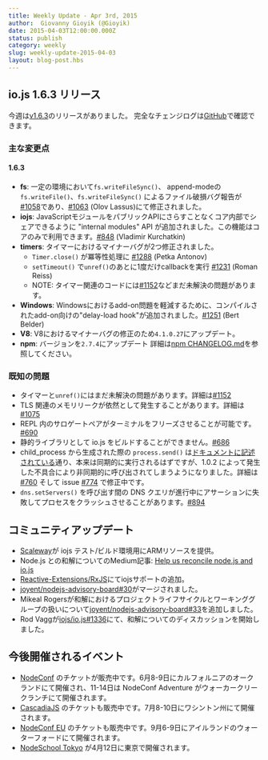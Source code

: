 ```yaml
---
title: Weekly Update - Apr 3rd, 2015
author:  Giovanny Gioyik (@Gioyik)
date: 2015-04-03T12:00:00.000Z
status: publish
category: weekly
slug: weekly-update-2015-04-03
layout: blog-post.hbs
---
```


<!--
# io.js 1.6.3 release
-->

## io.js 1.6.3 リリース

<!--
This week we had one io.js release [v1.6.3](https://iojs.org/dist/v1.6.3/), complete changelog can be found [on GitHub](https://github.com/iojs/io.js/blob/v1.x/CHANGELOG.md).
-->

今週は[v1.6.3](https://iojs.org/dist/v1.6.3/)のリリースがありました。 完全なチェンジログは[GitHub](https://github.com/iojs/io.js/blob/v1.x/CHANGELOG.md)で確認できます。


<!--
### Notable changes
-->

### 主な変更点

#### 1.6.3

<!--
* **fs**: corruption can be caused by `fs.writeFileSync()` and append-mode `fs.writeFile()` and `fs.writeFileSync()` under certain circumstances, reported in [#1058](https://github.com/iojs/io.js/issues/1058), fixed in [#1063](https://github.com/iojs/io.js/pull/1063) (Olov Lassus).
* **iojs**: an "internal modules" API has been introduced to allow core code to share JavaScript modules internally only without having to expose them as a public API, this feature is for core-only [#848](https://github.com/iojs/io.js/pull/848) (Vladimir Kurchatkin).
* **timers**: two minor problems with timers have been fixed:
  - `Timer#close()` is now properly idempotent [#1288](https://github.com/iojs/io.js/issues/1288) (Petka Antonov).
  - `setTimeout()` will only run the callback once now after an `unref()` during the callback [#1231](https://github.com/iojs/io.js/pull/1231) (Roman Reiss).
  - NOTE: there are still other unresolved concerns with the timers code, such as [#1152](https://github.com/iojs/io.js/pull/1152).
* **Windows**: a "delay-load hook" has been added for compiled add-ons on Windows that should alleviate some of the problems that Windows users may be experiencing with add-ons in io.js [#1251](https://github.com/iojs/io.js/pull/1251) (Bert Belder).
* **V8**: minor bug-fix upgrade for V8 to 4.1.0.27.
* **npm**: upgrade npm to 2.7.4. See [npm CHANGELOG.md](https://github.com/npm/npm/blob/master/CHANGELOG.md#v274-2015-03-20) for details.
-->

* **fs**: 一定の環境において`fs.writeFileSync()`、 append-modeの`fs.writeFile()`、`fs.writeFileSync()` によるファイル破損バグ報告が[#1058](https://github.com/iojs/io.js/issues/1058)であり、[#1063](https://github.com/iojs/io.js/pull/1063) (Olov Lassus)にて修正されました。
* **iojs**: JavaScriptモジュールをパブリックAPIにさらすことなくコア内部でシェアできるように "internal modules" API が追加されました。この機能はコアのみで利用できます。[#848](https://github.com/iojs/io.js/pull/848) (Vladimir Kurchatkin)
* **timers**: タイマーにおけるマイナーバグが2つ修正されました。
  - `Timer.close()` が冪等性処理に [#1288](https://github.com/iojs/io.js/issues/1288) (Petka Antonov)
  - `setTimeout()` で`unref()`のあとに1度だけcallbackを実行 [#1231](https://github.com/iojs/io.js/pull/1231) (Roman Reiss)
  - NOTE: タイマー関連のコードには[#1152](https://github.com/iojs/io.js/pull/1152)などまだ未解決の問題があります。
* **Windows**: Windowsにおけるadd-on問題を軽減するために、コンパイルされたadd-on向けの"delay-load hook"が追加されました。[#1251](https://github.com/iojs/io.js/pull/1251) (Bert Belder)
* **V8**: V8におけるマイナーバグの修正のため`4.1.0.27`にアップデート。
* **npm**: バージョンを`2.7.4`にアップデート 詳細は[npm CHANGELOG.md](https://github.com/npm/npm/blob/master/CHANGELOG.md#v274-2015-03-20)を参照してください。

<!--
### Known issues
-->

### 既知の問題

<!-- * Some problems exist with timers and `unref()` still to be resolved. See [#1152](https://github.com/iojs/io.js/pull/1152).
* Possible small memory leak(s) may still exist but have yet to be properly identified, details at [#1075](https://github.com/iojs/io.js/issues/1075).
* Surrogate pair in REPL can freeze terminal [#690](https://github.com/iojs/io.js/issues/690)
* Not possible to build io.js as a static library [#686](https://github.com/iojs/io.js/issues/686)
* `process.send()` is not synchronous as the docs suggest, a regression introduced in 1.0.2, see [#760](https://github.com/iojs/io.js/issues/760) and fix in [#774](https://github.com/iojs/io.js/issues/774)
* Calling `dns.setServers()` while a DNS query is in progress can cause the process to crash on a failed assertion [#894](https://github.com/iojs/io.js/issues/894) -->

* タイマーと`unref()`にはまだ未解決の問題があります。詳細は[#1152](https://github.com/iojs/io.js/pull/1152)
* TLS 関連のメモリリークが依然として発生することがあります。詳細は [#1075](https://github.com/iojs/io.js/issues/1075)
* REPL 内のサロゲートペアがターミナルをフリーズさせることが可能です。[#690](https://github.com/iojs/io.js/issues/690)
* 静的ライブラリとして io.js をビルドすることができません。[#686](https://github.com/iojs/io.js/issues/686)
* child_process から生成された際の `process.send()` は[ドキュメントに記述されている](https://iojs.org/api/child_process.html#child_process_child_send_message_sendhandle)通り、本来は同期的に実行されるはずですが、1.0.2 によって発生した不具合により非同期的に呼び出されてしまうようになりました。詳細は [#760](https://github.com/iojs/io.js/issues/760) そして issue [#774](https://github.com/iojs/io.js/issues/774) で修正中です。
* `dns.setServers()` を呼び出す間の DNS クエリが進行中にアサーションに失敗してプロセスをクラッシュさせることがあります。[#894](https://github.com/iojs/io.js/issues/894)

<!--
# Community Updates
-->

## コミュニティアップデート

<!--
* [Scaleway](https://www.scaleway.com/) provides some ARM resources for the iojs test/build infrastructure.
* New post on Medium about Node.js reconciliation: [Help us reconcile node.js and io.js](https://medium.com/node-js-javascript/help-us-reconcile-node-js-and-io-js-c060a9ec1bd4)
* Added support for iojs in [Reactive-Extensions/RxJS](https://travis-ci.org/Reactive-Extensions/RxJS/builds/56671837)
* [joyent/nodejs-advisory-board#30](https://github.com/joyent/nodejs-advisory-board/pull/30) merged
* Mikeal Rogers working on reconciling Project Lifecyce and WIG [joyent/nodejs-advisory-board#33](https://github.com/joyent/nodejs-advisory-board/pull/33)
* Rod Vagg opened the discussion forum about Node.js reconciliation in [iojs/io.js#1336](https://github.com/iojs/io.js/issues/1336)
-->

* [Scaleway](https://www.scaleway.com/)が iojs テスト/ビルド環境用にARMリソースを提供。
* Node.js との和解についてのMedium記事: [Help us reconcile node.js and io.js](https://medium.com/node-js-javascript/help-us-reconcile-node-js-and-io-js-c060a9ec1bd4)
* [Reactive-Extensions/RxJS](https://travis-ci.org/Reactive-Extensions/RxJS/builds/56671837)にてiojsサポートの追加。
* [joyent/nodejs-advisory-board#30](https://github.com/joyent/nodejs-advisory-board/pull/30)がマージされました。
* Mikeal Rogersが和解におけるプロジェクトライフサイクルとワーキンググループの扱いについて[joyent/nodejs-advisory-board#33](https://github.com/joyent/nodejs-advisory-board/pull/33)を追加しました。
* Rod Vaggが[iojs/io.js#1336](https://github.com/iojs/io.js/issues/1336)にて、和解についてのディスカッションを開始しました。

<!--
# Upcoming Events
-->

## 今後開催されるイベント

<!--
* [NodeConf](http://nodeconf.com/) tickets are on sale, June 8th and 9th at Oakland, CA and NodeConf Adventure for June 11th - 14th at Walker Creek Ranch, CA
* [CascadiaJS](http://2015.cascadiajs.com/) tickets are on sale, July 8th - 10th at Washington State
* [NodeConf EU](http://nodeconf.eu/) tickets are on sale, September 6th - 9th at Waterford, Ireland
* [nodeSchool tokyo](http://nodejs.connpass.com/event/13182/) will be held in April 12th at Tokyo, Japan
-->

* [NodeConf](http://nodeconf.com/) のチケットが販売中です。6月8-9日にカルフォルニアのオークランドにて開催され、11-14日は NodeConf Adventure がウォーカークリークランチにて開催されます。
* [CascadiaJS](http://2015.cascadiajs.com/) のチケットも販売中です。7月8-10日にワシントン州にて開催されます。
* [NodeConf EU](http://nodeconf.eu/) のチケットも販売中です。9月6-9日にアイルランドのウォーターフォードにて開催されます。
* [NodeSchool Tokyo](http://nodejs.connpass.com/event/13182/) が4月12日に東京で開催されます。
